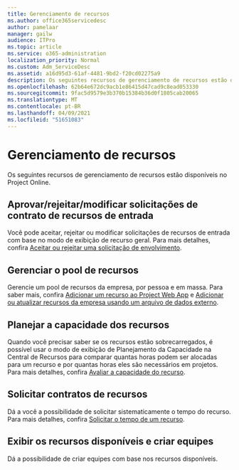 ```yaml
---
title: Gerenciamento de recursos
ms.author: office365servicedesc
author: pamelaar
manager: gailw
audience: ITPro
ms.topic: article
ms.service: o365-administration
localization_priority: Normal
ms.custom: Adm_ServiceDesc
ms.assetid: a16d95d3-61af-4481-9bd2-f20cd02275a9
description: Os seguintes recursos de gerenciamento de recursos estão disponíveis no Project Online.
ms.openlocfilehash: 62b64e672dc9acb1e86415d47cad9c8ead053330
ms.sourcegitcommit: 9fac5d9579e3b370b15384b36d0f1805cab20065
ms.translationtype: MT
ms.contentlocale: pt-BR
ms.lasthandoff: 04/09/2021
ms.locfileid: "51651083"
---
```

# <a name="resource-management"></a>Gerenciamento de recursos

Os seguintes recursos de gerenciamento de recursos estão disponíveis no Project Online.
  
## <a name="approverejectmodify-incoming-resource-engagement-requests"></a>Aprovar/rejeitar/modificar solicitações de contrato de recursos de entrada

Você pode aceitar, rejeitar ou modificar solicitações de recursos de entrada com base no modo de exibição de recurso geral. Para mais detalhes, confira [Aceitar ou rejeitar uma solicitação de envolvimento](https://go.microsoft.com/fwlink/?LinkID=823659&amp;clcid=0x409).
  
## <a name="manage-resource-pool"></a>Gerenciar o pool de recursos

Gerencie um pool de recursos da empresa, por pessoa e em massa. Para saber mais, confira [Adicionar um recurso ao Project Web App](https://go.microsoft.com/fwlink/?LinkID=823660&amp;clcid=0x409) e [Adicionar ou atualizar recursos da empresa usando um arquivo de dados externo](https://go.microsoft.com/fwlink/?LinkID=823661&amp;clcid=0x409).
  
## <a name="plan-resource-capacity"></a>Planejar a capacidade dos recursos

Quando você precisar saber se os recursos estão sobrecarregados, é possível usar o modo de exibição de Planejamento da Capacidade na Central de Recursos para comparar quantas horas podem ser alocadas para um recurso e por quantas horas eles são necessários em projetos. Para mais detalhes, confira [Avaliar a capacidade do recurso](https://go.microsoft.com/fwlink/?LinkID=823662&amp;clcid=0x409).
  
## <a name="request-resource-agreements"></a>Solicitar contratos de recursos

Dá a você a possibilidade de solicitar sistematicamente o tempo do recurso. Para mais detalhes, confira [Solicitar o tempo de um recurso](https://go.microsoft.com/fwlink/?LinkID=823663&amp;clcid=0x409).
  
## <a name="view-available-resources-and-build-teams"></a>Exibir os recursos disponíveis e criar equipes

Dá a possibilidade de criar equipes com base nos recursos disponíveis.
  